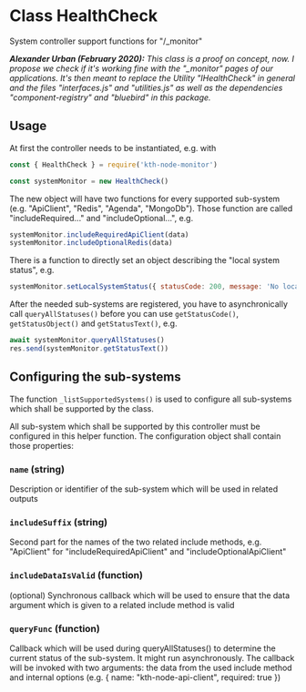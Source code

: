 # Class HealthCheck

System controller support functions for "/\_monitor"

_**Alexander Urban (February 2020):** This class is a proof on concept, now. I propose we check if it's working fine with the "\_monitor" pages of our applications. It's then meant to replace the Utility "IHealthCheck" in general and the files "interfaces.js" and "utilities.js" as well as the dependencies "component-registry" and "bluebird" in this package._

## Usage

At first the controller needs to be instantiated, e.g. with

```js
const { HealthCheck } = require('kth-node-monitor')

const systemMonitor = new HealthCheck()
```

The new object will have two functions for every supported sub-system (e.g. "ApiClient", "Redis", "Agenda", "MongoDb"). Those function are called "includeRequired..." and "includeOptional...", e.g.

```js
systemMonitor.includeRequiredApiClient(data)
systemMonitor.includeOptionalRedis(data)
```

There is a function to directly set an object describing the "local system status", e.g.

```js
systemMonitor.setLocalSystemStatus({ statusCode: 200, message: 'No local problems' })
```

After the needed sub-systems are registered, you have to asynchronically call `queryAllStatuses()` before you can use `getStatusCode()`, `getStatusObject()` and `getStatusText()`, e.g.

```js
await systemMonitor.queryAllStatuses()
res.send(systemMonitor.getStatusText())
```

## Configuring the sub-systems

The function `_listSupportedSystems()` is used to configure all sub-systems which shall be supported by the class.

All sub-system which shall be supported by this controller must be configured in this helper function. The configuration object shall contain those properties:

### `name` (string)

Description or identifier of the sub-system which will be used in related outputs

### `includeSuffix` (string)

Second part for the names of the two related include methods, e.g. "ApiClient" for "includeRequiredApiClient" and "includeOptionalApiClient"

### `includeDataIsValid` (function)

(optional) Synchronous callback which will be used to ensure that the data argument which is given to a related include method is valid

### `queryFunc` (function)

Callback which will be used during queryAllStatuses() to determine the current status of the sub-system. It might run asynchronously. The callback will be invoked with two arguments: the data from the used include method and internal options (e.g. { name: "kth-node-api-client", required: true })
